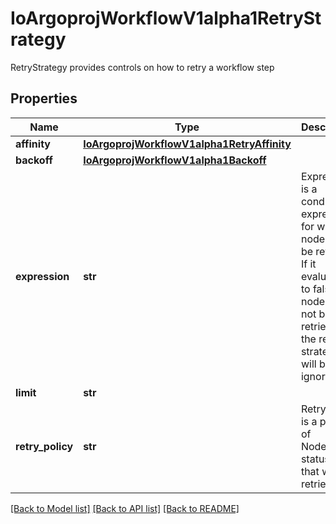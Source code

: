 # IoArgoprojWorkflowV1alpha1RetryStrategy

RetryStrategy provides controls on how to retry a workflow step
## Properties
Name | Type | Description | Notes
------------ | ------------- | ------------- | -------------
**affinity** | [**IoArgoprojWorkflowV1alpha1RetryAffinity**](IoArgoprojWorkflowV1alpha1RetryAffinity.md) |  | [optional] 
**backoff** | [**IoArgoprojWorkflowV1alpha1Backoff**](IoArgoprojWorkflowV1alpha1Backoff.md) |  | [optional] 
**expression** | **str** | Expression is a condition expression for when a node will be retried. If it evaluates to false, the node will not be retried and the retry strategy will be ignored | [optional] 
**limit** | **str** |  | [optional] 
**retry_policy** | **str** | RetryPolicy is a policy of NodePhase statuses that will be retried | [optional] 

[[Back to Model list]](../README.md#documentation-for-models) [[Back to API list]](../README.md#documentation-for-api-endpoints) [[Back to README]](../README.md)


